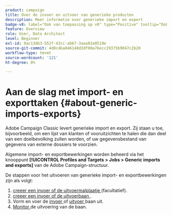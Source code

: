 ```yaml
---
product: campaign
title: Over de invoer en uitvoer van generieke producten
description: Meer informatie over generieke import en export
badge-v8: label="Ook van toepassing op v8" type="Positive" tooltip="Ook van toepassing op campagne v8"
feature: Overview
role: User, Data Architect
level: Beginner
exl-id: 9ac13db3-552f-43cc-ab67-3aea82e0519e
source-git-commit: 4d8c4ba846148d3df00a76ecc29375b9047c2b20
workflow-type: tm+mt
source-wordcount: '121'
ht-degree: 0%

---
```


# Aan de slag met import- en exporttaken {#about-generic-imports-exports}



Adobe Campaign Classic levert generieke import en export. Zij staan u toe, bijvoorbeeld, om een lijst van klanten of vooruitzichten te halen die dan deel van een doelbevolking zullen worden, of uw gegevensbestand van gegevens van externe dossiers te voorzien.

Algemene import- en exportbewerkingen worden beheerd via het knooppunt **[!UICONTROL Profiles and Targets > Jobs > Generic imports and exports]** van de Adobe Campaign-structuur.

De stappen voor het uitvoeren van generieke import- en exportbewerkingen zijn als volgt:

1. [ creeer een invoer of de uitvoermalplaatje ](../../platform/using/creating-import-export-templates.md) (facultatief).
1. [ creeer een invoer of de uitvoerbaan ](../../platform/using/creating-import-export-jobs.md).
1. Vorm en voer de [ invoer ](../../platform/using/executing-import-jobs.md) of [ uitvoer ](../../platform/using/executing-export-jobs.md) baan uit.
1. [ Monitor ](../../platform/using/monitoring-jobs-execution.md) de uitvoering van de baan.
